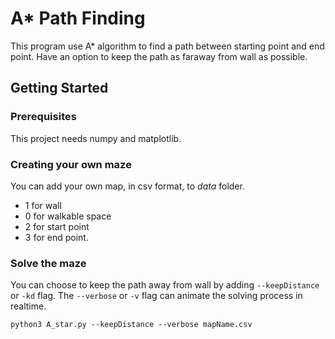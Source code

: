 # A* Path Finding
This program use A* algorithm to find a path between starting point and end point. Have an option to keep the path as faraway from wall as possible.

## Getting Started
### Prerequisites
This project needs numpy and matplotlib.

### Creating your own maze
You can add your own map, in csv format, to *data* folder.
- 1 for wall
- 0 for walkable space
- 2 for start point
- 3 for end point.

### Solve the maze
You can choose to keep the path away from wall by adding `--keepDistance` or `-kd` flag. 
The `--verbose` or `-v` flag can animate the solving process in realtime.
```
python3 A_star.py --keepDistance --verbose mapName.csv
```


